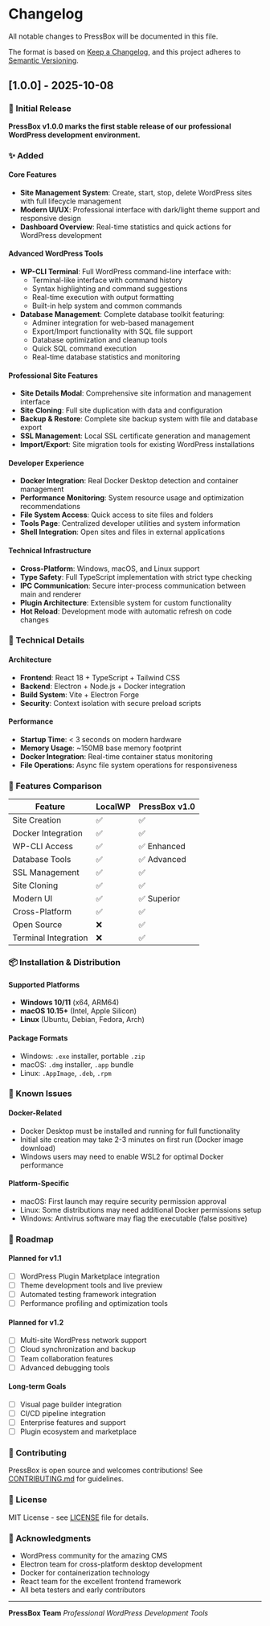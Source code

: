 # Changelog

All notable changes to PressBox will be documented in this file.

The format is based on [Keep a Changelog](https://keepachangelog.com/en/1.0.0/),
and this project adheres to [Semantic Versioning](https://semver.org/spec/v2.0.0.html).

## [1.0.0] - 2025-10-08

### 🎉 Initial Release

**PressBox v1.0.0 marks the first stable release of our professional WordPress development environment.**

### ✨ Added

#### Core Features

- **Site Management System**: Create, start, stop, delete WordPress sites with full lifecycle management
- **Modern UI/UX**: Professional interface with dark/light theme support and responsive design
- **Dashboard Overview**: Real-time statistics and quick actions for WordPress development

#### Advanced WordPress Tools

- **WP-CLI Terminal**: Full WordPress command-line interface with:
    - Terminal-like interface with command history
    - Syntax highlighting and command suggestions
    - Real-time execution with output formatting
    - Built-in help system and common commands
- **Database Management**: Complete database toolkit featuring:
    - Adminer integration for web-based management
    - Export/Import functionality with SQL file support
    - Database optimization and cleanup tools
    - Quick SQL command execution
    - Real-time database statistics and monitoring

#### Professional Site Features

- **Site Details Modal**: Comprehensive site information and management interface
- **Site Cloning**: Full site duplication with data and configuration
- **Backup & Restore**: Complete site backup system with file and database export
- **SSL Management**: Local SSL certificate generation and management
- **Import/Export**: Site migration tools for existing WordPress installations

#### Developer Experience

- **Docker Integration**: Real Docker Desktop detection and container management
- **Performance Monitoring**: System resource usage and optimization recommendations
- **File System Access**: Quick access to site files and folders
- **Tools Page**: Centralized developer utilities and system information
- **Shell Integration**: Open sites and files in external applications

#### Technical Infrastructure

- **Cross-Platform**: Windows, macOS, and Linux support
- **Type Safety**: Full TypeScript implementation with strict type checking
- **IPC Communication**: Secure inter-process communication between main and renderer
- **Plugin Architecture**: Extensible system for custom functionality
- **Hot Reload**: Development mode with automatic refresh on code changes

### 🔧 Technical Details

#### Architecture

- **Frontend**: React 18 + TypeScript + Tailwind CSS
- **Backend**: Electron + Node.js + Docker integration
- **Build System**: Vite + Electron Forge
- **Security**: Context isolation with secure preload scripts

#### Performance

- **Startup Time**: < 3 seconds on modern hardware
- **Memory Usage**: ~150MB base memory footprint
- **Docker Integration**: Real-time container status monitoring
- **File Operations**: Async file system operations for responsiveness

### 🚀 Features Comparison

| Feature              | LocalWP | PressBox v1.0 |
| -------------------- | ------- | ------------- |
| Site Creation        | ✅      | ✅            |
| Docker Integration   | ✅      | ✅            |
| WP-CLI Access        | ✅      | ✅ Enhanced   |
| Database Tools       | ✅      | ✅ Advanced   |
| SSL Management       | ✅      | ✅            |
| Site Cloning         | ✅      | ✅            |
| Modern UI            | ✅      | ✅ Superior   |
| Cross-Platform       | ✅      | ✅            |
| Open Source          | ❌      | ✅            |
| Terminal Integration | ❌      | ✅            |

### 📦 Installation & Distribution

#### Supported Platforms

- **Windows 10/11** (x64, ARM64)
- **macOS 10.15+** (Intel, Apple Silicon)
- **Linux** (Ubuntu, Debian, Fedora, Arch)

#### Package Formats

- Windows: `.exe` installer, portable `.zip`
- macOS: `.dmg` installer, `.app` bundle
- Linux: `.AppImage`, `.deb`, `.rpm`

### 🐛 Known Issues

#### Docker-Related

- Docker Desktop must be installed and running for full functionality
- Initial site creation may take 2-3 minutes on first run (Docker image download)
- Windows users may need to enable WSL2 for optimal Docker performance

#### Platform-Specific

- macOS: First launch may require security permission approval
- Linux: Some distributions may need additional Docker permissions setup
- Windows: Antivirus software may flag the executable (false positive)

### 🔮 Roadmap

#### Planned for v1.1

- [ ] WordPress Plugin Marketplace integration
- [ ] Theme development tools and live preview
- [ ] Automated testing framework integration
- [ ] Performance profiling and optimization tools

#### Planned for v1.2

- [ ] Multi-site WordPress network support
- [ ] Cloud synchronization and backup
- [ ] Team collaboration features
- [ ] Advanced debugging tools

#### Long-term Goals

- [ ] Visual page builder integration
- [ ] CI/CD pipeline integration
- [ ] Enterprise features and support
- [ ] Plugin ecosystem and marketplace

### 🤝 Contributing

PressBox is open source and welcomes contributions! See [CONTRIBUTING.md](CONTRIBUTING.md) for guidelines.

### 📄 License

MIT License - see [LICENSE](LICENSE) file for details.

### 🙏 Acknowledgments

- WordPress community for the amazing CMS
- Electron team for cross-platform desktop development
- Docker for containerization technology
- React team for the excellent frontend framework
- All beta testers and early contributors

---

**PressBox Team**
_Professional WordPress Development Tools_
